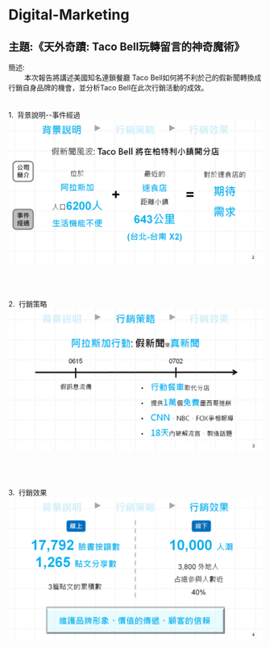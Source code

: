 # Digital-Marketing
## 主題:《天外奇蹟: Taco Bell玩轉留言的神奇魔術》

簡述:<br>
&nbsp;&nbsp;&nbsp;&nbsp;&nbsp;&nbsp;&nbsp;&nbsp;本次報告將講述美國知名連鎖餐廳 Taco Bell如何將不利於己的假新聞轉換成行銷自身品牌的機會，並分析Taco Bell在此次行銷活動的成效。
<br>
<br>
<br>
1.&nbsp;&nbsp;背景說明--事件經過<br>
<img src="https://github.com/ShangWeiKuo/Digital-Marketing/blob/master/%E4%BA%8B%E4%BB%B6%E7%B6%93%E9%81%8E.png" width="700">
<br>
<br>
<br>
<br>
<br>
2.&nbsp;&nbsp;行銷策略<br>
<img src="https://github.com/ShangWeiKuo/Digital-Marketing/blob/master/%E8%A1%8C%E9%8A%B7%E7%AD%96%E7%95%A5.png" width="700">
<br>
<br>
<br>
<br>
<br>
3.&nbsp;&nbsp;行銷效果<br>
<img src="https://github.com/ShangWeiKuo/Digital-Marketing/blob/master/%E6%88%90%E6%95%88%E5%88%86%E6%9E%90.png" width="700">
